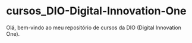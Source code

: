 # cursos_DIO-Digital-Innovation-One
Olá, bem-vindo ao meu repositório de cursos da DIO (Digital Innovation One). 
